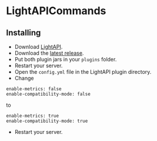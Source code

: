 # LightAPICommands

## Installing
- Download [LightAPI](https://www.spigotmc.org/resources/lightapi.4510/).
- Download the [latest release](https://github.com/Window5000/LightAPICommands/releases/latest).
- Put both plugin jars in your `plugins` folder.
- Restart your server.
- Open the `config.yml` file in the LightAPI plugin directory.
- Change 
```
enable-metrics: false
enable-compatibility-mode: false
```
to
```
enable-metrics: true
enable-compatibility-mode: true
```
- Restart your server.
